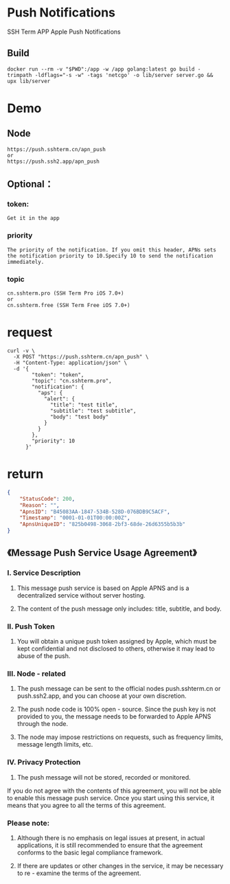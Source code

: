 # Push Notifications

SSH Term APP Apple Push Notifications

## Build
```
docker run --rm -v "$PWD":/app -w /app golang:latest go build -trimpath -ldflags="-s -w" -tags 'netcgo' -o lib/server server.go && upx lib/server
```


# Demo

## Node
    https://push.sshterm.cn/apn_push
    or
    https://push.ssh2.app/apn_push

## Optional：

### token:
    Get it in the app
### priority
    The priority of the notification. If you omit this header, APNs sets the notification priority to 10.Specify 10 to send the notification immediately.
### topic
    cn.sshterm.pro (SSH Term Pro iOS 7.0+)
    or
    cn.sshterm.free (SSH Term Free iOS 7.0+)

# request
```
curl -v \
  -X POST "https://push.sshterm.cn/apn_push" \
  -H "Content-Type: application/json" \
  -d '{
        "token": "token",
        "topic": "cn.sshterm.pro",
        "notification": {
          "aps": {
            "alert": {
              "title": "test title",
              "subtitle": "test subtitle",
              "body": "test body"
            }
          }
        },
        "priority": 10
      }'
```
# return

```json
{
    "StatusCode": 200,
    "Reason": "",
    "ApnsID": "B45083AA-1847-534B-528D-076BDB9C5ACF",
    "Timestamp": "0001-01-01T00:00:00Z",
    "ApnsUniqueID": "825b0498-3068-2bf3-68de-26d6355b5b3b"
}
```
## 《Message Push Service Usage Agreement》

### I. Service Description

1. This message push service is based on Apple APNS and is a decentralized service without server hosting.

2. The content of the push message only includes: title, subtitle, and body.

### II. Push Token

1. You will obtain a unique push token assigned by Apple, which must be kept confidential and not disclosed to others, otherwise it may lead to abuse of the push.

### III. Node - related

1. The push message can be sent to the official nodes push.sshterm.cn or push.ssh2.app, and you can choose at your own discretion.

2. The push node code is 100% open - source. Since the push key is not provided to you, the message needs to be forwarded to Apple APNS through the node.

3. The node may impose restrictions on requests, such as frequency limits, message length limits, etc.

### IV. Privacy Protection

1. The push message will not be stored, recorded or monitored.

If you do not agree with the contents of this agreement, you will not be able to enable this message push service. Once you start using this service, it means that you agree to all the terms of this agreement.

### Please note:

1. Although there is no emphasis on legal issues at present, in actual applications, it is still recommended to ensure that the agreement conforms to the basic legal compliance framework.

2. If there are updates or other changes in the service, it may be necessary to re - examine the terms of the agreement.